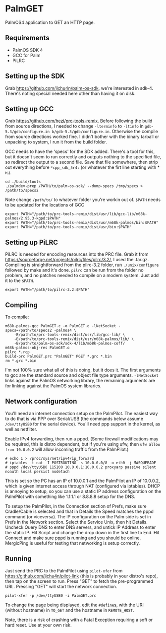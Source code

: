 # PalmGET
PalmOS4 application to GET an HTTP page.

## Requirements

* PalmOS SDK 4
* GCC for Palm
* PiLRC

## Setting up the SDK

Grab https://github.com/jichu4n/palm-os-sdk, we're interested in sdk-4. There's noting special needed here other than having it on disk.

## Setting up GCC

Grab https://github.com/hezi/prc-tools-remix. Before following the build from source directions, I needed to change `-lterminfo` to `-ltinfo` in `gdb-5.3/gdb/configure.in b/gdb-5.3/gdb/configure.in`. Otherwise the compile from source directions worked fine. I didn't bother with the binary tarball or unpacking to system, I run it from the build folder.

GCC needs to have the 'specs' for the SDK added. There's a tool for this, but it doesn't seem to run correctly and outputs nothing to the specified file, so redirect the output to a second file. Save that file somewhere, then strip out everything before `*cpp_sdk_5r4:` (or whatever the firt line starting with * is).

```
cd ./build/tools
./palmdev-prep /PATH/to/palm-os-sdk/ --dump-specs /tmp/specs > /path/to/specs2
```

Note change `/path/to/` to whatever folder you're workin out of. `$PATH` needs to be updated for the locations of GCC

```
export PATH="/path/to/prc-tools-remix/dist/usr/lib/gcc-lib/m68k-palmos/2.95.3-kgpd:$PATH"
export PATH="/path/to/prc-tools-remix/dist/usr/m68k-palmos/bin:$PATH"
export PATH="/path/to/prc-tools-remix/dist/usr/bin:$PATH"
```

## Setting up PiLRC

PiLRC is needed for encoding resources into the PRC file. Grab it from https://sourceforge.net/projects/pilrc/files/pilrc/3.2/, I used the .tar.gz. Compiling is straightforward from the pilrc-3.2 folder, run `./unix/configure` followed by make and it's done. `pilrc` can be run from the folder no problem, and no patches needed to compile on a modern system. Just add it to the `$PATH`.

```
export PATH="/path/to/pilrc-3.2:$PATH"
```

## Compiling

To compile:

```
m68k-palmos-gcc PalmGET.c -o PalmGET.o -lNetSocket -specs=/path/to/specs2 -palmos4 \
    -B/path/to/prc-tools-remix/dist/usr/lib/gcc-lib/ \
    -B/path/to/prc-tools-remix/dist/usr/m68k-palmos/lib/ \
    -B/path/to/palm-os-sdk/sdk-4/lib/m68k-palmos-coff/
m68k-palmos-obj-res PalmGET.o
pilrc *.rcp
build-prc PalmGET.prc "PalmGET" PGET *.grc *.bin
rm *.grc *.bin
```

I'm not 100% sure what all of this is doing, but it does it. The first arguments to gcc are the standard source and object file type arguments. `-lNetSocket` links against the PalmOS networking library, the remaining arguments are for linking against the PalmOS system libraries.

## Network configuration

You'll need an internet connection setup on the PalmPilot. The easiest way to do that is via PPP over Serial/USB (the commands below assume `/dev/ttyUSB0` for the serial device). You'll need ppp support in the kernel, as well as netfilter.

Enable IPv4 forwarding, then run a pppd. (Some firewall modifications may be required, this is distro dependent, but if you're using ufw, then `ufw allow from 10.0.0.2` will allow incoming traffic from the PalmPilot.)

```
# echo 1 > /proc/sys/net/ipv4/ip_forward
# iptables -t nat -I POSTROUTING -s 10.0.0.0/8 -o eth0 -j MASQUERADE
# pppd /dev/ttyUSB0 115200 10.0.0.1:10.0.0.2 proxyarp passive silent noauth local persist nodetach
```

This is set so the PC has an IP of 10.0.0.1 and the PalmPilot an IP of 10.0.0.2, which is given internet access through NAT (configured via iptables). DHCP is annoying to setup, so you can use a static IP address configuration on the PalmPilot with something like 1.1.1.1 or 8.8.8.8 setup for the DNS.

To setup the PalmPilot, in the Connection section of Prefs, make sure Cradle/Cable is selected and that in Details the Speed matches the pppd command (or viceversa). The IP configuration on the Palm side is set in Prefs in the Network section. Select the Service Unix, then hit Details. Uncheck Query DNS to enter DNS servers, and untick IP Address to enter the static IP. Hit Script and change the drop down in the first line to End. Hit Connect and make sure pppd is running and you should be online. MergicPing is useful for testing that networking is setup correctly.

## Running

Just send the PRC to the PalmPilot using `pilot-xfer` from https://github.com/jichu4n/pilot-link (this is probably in your distro's repo), then tap on the screen to run. Press "GET" to fetch the pre-programmed URL. Pressing "GET" will start the network connection.

`pilot-xfer -p /dev/ttyUSB0 -i PalmGET.prc`

To change the page being displayed, edit the `#define`s, with the URI (without hostname) in `TO_GET` and the hostname in `REMOTE_HOST`.

Note, there is a risk of crashing with a Fatal Exception requiring a soft or hard reset. Use at your own risk.
